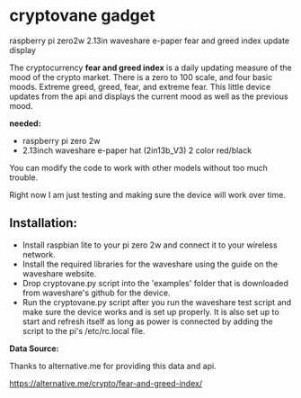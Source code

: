 # cryptovane gadget
raspberry pi zero2w 2.13in waveshare e-paper fear and greed index update display

The cryptocurrency **fear and greed index** is a daily updating measure of the mood of the crypto market.  There is a zero to 100 scale, and four basic moods.  Extreme greed, greed, fear, and extreme fear.  This little device updates from the api and displays the current mood as well as the previous mood.

**needed:**

- raspberry pi zero 2w
- 2.13inch waveshare e-paper hat (2in13b_V3) 2 color red/black

You can modify the code to work with other models without too much trouble.


Right now I am just testing and making sure the device will work over time.

## Installation:
- Install raspbian lite to your pi zero 2w and connect it to your wireless network.
- Install the required libraries for the waveshare using the guide on the waveshare website.
- Drop cryptovane.py script into the 'examples' folder that is downloaded from waveshare's github for the device.
- Run the cryptovane.py script after you run the waveshare test script and make sure the device works and is set up properly.
It is also set up to start and refresh itself as long as power is connected by adding the script to the pi's /etc/rc.local file.


**Data Source:**

Thanks to alternative.me for providing this data and api.

https://alternative.me/crypto/fear-and-greed-index/
